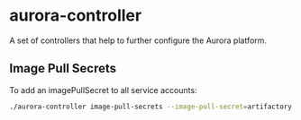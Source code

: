 # aurora-controller

A set of controllers that help to further configure the Aurora platform.

## Image Pull Secrets

To add an imagePullSecret to all service accounts:

```sh
./aurora-controller image-pull-secrets --image-pull-secret=artifactory --kubeconfig path/to/kubeconfig
```

